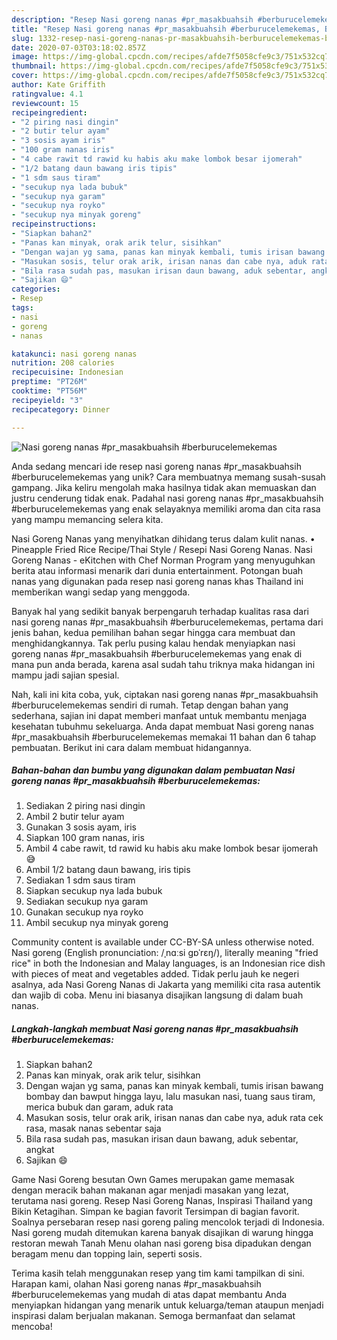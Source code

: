```yaml
---
description: "Resep Nasi goreng nanas #pr_masakbuahsih #berburucelemekemas, Bikin Ngiler"
title: "Resep Nasi goreng nanas #pr_masakbuahsih #berburucelemekemas, Bikin Ngiler"
slug: 1332-resep-nasi-goreng-nanas-pr-masakbuahsih-berburucelemekemas-bikin-ngiler
date: 2020-07-03T03:18:02.857Z
image: https://img-global.cpcdn.com/recipes/afde7f5058cfe9c3/751x532cq70/nasi-goreng-nanas-pr_masakbuahsih-berburucelemekemas-foto-resep-utama.jpg
thumbnail: https://img-global.cpcdn.com/recipes/afde7f5058cfe9c3/751x532cq70/nasi-goreng-nanas-pr_masakbuahsih-berburucelemekemas-foto-resep-utama.jpg
cover: https://img-global.cpcdn.com/recipes/afde7f5058cfe9c3/751x532cq70/nasi-goreng-nanas-pr_masakbuahsih-berburucelemekemas-foto-resep-utama.jpg
author: Kate Griffith
ratingvalue: 4.1
reviewcount: 15
recipeingredient:
- "2 piring nasi dingin"
- "2 butir telur ayam"
- "3 sosis ayam iris"
- "100 gram nanas iris"
- "4 cabe rawit td rawid ku habis aku make lombok besar ijomerah"
- "1/2 batang daun bawang iris tipis"
- "1 sdm saus tiram"
- "secukup nya lada bubuk"
- "secukup nya garam"
- "secukup nya royko"
- "secukup nya minyak goreng"
recipeinstructions:
- "Siapkan bahan2"
- "Panas kan minyak, orak arik telur, sisihkan"
- "Dengan wajan yg sama, panas kan minyak kembali, tumis irisan bawang bombay dan bawput hingga layu, lalu masukan nasi, tuang saus tiram, merica bubuk dan garam, aduk rata"
- "Masukan sosis, telur orak arik, irisan nanas dan cabe nya, aduk rata cek rasa, masak nanas sebentar saja"
- "Bila rasa sudah pas, masukan irisan daun bawang, aduk sebentar, angkat"
- "Sajikan 😄"
categories:
- Resep
tags:
- nasi
- goreng
- nanas

katakunci: nasi goreng nanas 
nutrition: 208 calories
recipecuisine: Indonesian
preptime: "PT26M"
cooktime: "PT56M"
recipeyield: "3"
recipecategory: Dinner

---
```



![Nasi goreng nanas #pr_masakbuahsih #berburucelemekemas](https://img-global.cpcdn.com/recipes/afde7f5058cfe9c3/751x532cq70/nasi-goreng-nanas-pr_masakbuahsih-berburucelemekemas-foto-resep-utama.jpg)

Anda sedang mencari ide resep nasi goreng nanas #pr_masakbuahsih #berburucelemekemas yang unik? Cara membuatnya memang susah-susah gampang. Jika keliru mengolah maka hasilnya tidak akan memuaskan dan justru cenderung tidak enak. Padahal nasi goreng nanas #pr_masakbuahsih #berburucelemekemas yang enak selayaknya memiliki aroma dan cita rasa yang mampu memancing selera kita.

Nasi Goreng Nanas yang menyihatkan dihidang terus dalam kulit nanas. • Pineapple Fried Rice Recipe/Thai Style / Resepi Nasi Goreng Nanas. Nasi Goreng Nanas - eKitchen with Chef Norman Program yang menyuguhkan berita atau informasi menarik dari dunia entertainment. Potongan buah nanas yang digunakan pada resep nasi goreng nanas khas Thailand ini memberikan wangi sedap yang menggoda.

Banyak hal yang sedikit banyak berpengaruh terhadap kualitas rasa dari nasi goreng nanas #pr_masakbuahsih #berburucelemekemas, pertama dari jenis bahan, kedua pemilihan bahan segar hingga cara membuat dan menghidangkannya. Tak perlu pusing kalau hendak menyiapkan nasi goreng nanas #pr_masakbuahsih #berburucelemekemas yang enak di mana pun anda berada, karena asal sudah tahu triknya maka hidangan ini mampu jadi sajian spesial.


Nah, kali ini kita coba, yuk, ciptakan nasi goreng nanas #pr_masakbuahsih #berburucelemekemas sendiri di rumah. Tetap dengan bahan yang sederhana, sajian ini dapat memberi manfaat untuk membantu menjaga kesehatan tubuhmu sekeluarga. Anda dapat membuat Nasi goreng nanas #pr_masakbuahsih #berburucelemekemas memakai 11 bahan dan 6 tahap pembuatan. Berikut ini cara dalam membuat hidangannya.

<!--inarticleads1-->

##### Bahan-bahan dan bumbu yang digunakan dalam pembuatan Nasi goreng nanas #pr_masakbuahsih #berburucelemekemas:

1. Sediakan 2 piring nasi dingin
1. Ambil 2 butir telur ayam
1. Gunakan 3 sosis ayam, iris
1. Siapkan 100 gram nanas, iris
1. Ambil 4 cabe rawit, td rawid ku habis aku make lombok besar ijomerah😅
1. Ambil 1/2 batang daun bawang, iris tipis
1. Sediakan 1 sdm saus tiram
1. Siapkan secukup nya lada bubuk
1. Sediakan secukup nya garam
1. Gunakan secukup nya royko
1. Ambil secukup nya minyak goreng


Community content is available under CC-BY-SA unless otherwise noted. Nasi goreng (English pronunciation: /ˌnɑːsi ɡɒˈrɛŋ/), literally meaning &#34;fried rice&#34; in both the Indonesian and Malay languages, is an Indonesian rice dish with pieces of meat and vegetables added. Tidak perlu jauh ke negeri asalnya, ada Nasi Goreng Nanas di Jakarta yang memiliki cita rasa autentik dan wajib di coba. Menu ini biasanya disajikan langsung di dalam buah nanas. 

<!--inarticleads2-->

##### Langkah-langkah membuat Nasi goreng nanas #pr_masakbuahsih #berburucelemekemas:

1. Siapkan bahan2
1. Panas kan minyak, orak arik telur, sisihkan
1. Dengan wajan yg sama, panas kan minyak kembali, tumis irisan bawang bombay dan bawput hingga layu, lalu masukan nasi, tuang saus tiram, merica bubuk dan garam, aduk rata
1. Masukan sosis, telur orak arik, irisan nanas dan cabe nya, aduk rata cek rasa, masak nanas sebentar saja
1. Bila rasa sudah pas, masukan irisan daun bawang, aduk sebentar, angkat
1. Sajikan 😄


Game Nasi Goreng besutan Own Games merupakan game memasak dengan meracik bahan makanan agar menjadi masakan yang lezat, terutama nasi goreng. Resep Nasi Goreng Nanas, Inspirasi Thailand yang Bikin Ketagihan. Simpan ke bagian favorit Tersimpan di bagian favorit. Soalnya persebaran resep nasi goreng paling mencolok terjadi di Indonesia. Nasi goreng mudah ditemukan karena banyak disajikan di warung hingga restoran mewah Tanah Menu olahan nasi goreng bisa dipadukan dengan beragam menu dan topping lain, seperti sosis. 

Terima kasih telah menggunakan resep yang tim kami tampilkan di sini. Harapan kami, olahan Nasi goreng nanas #pr_masakbuahsih #berburucelemekemas yang mudah di atas dapat membantu Anda menyiapkan hidangan yang menarik untuk keluarga/teman ataupun menjadi inspirasi dalam berjualan makanan. Semoga bermanfaat dan selamat mencoba!
